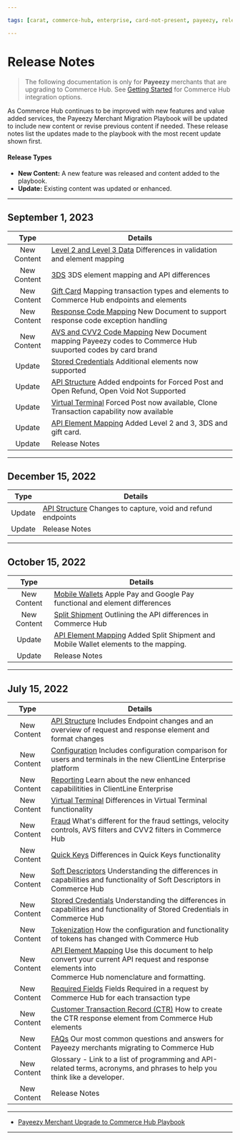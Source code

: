 ```yaml
---

tags: [carat, commerce-hub, enterprise, card-not-present, payeezy, release-notes]

---
```


# Release Notes

<!-- theme: danger -->
>  The following documentation is only for **Payeezy** merchants that are upgrading to Commerce Hub. See [Getting Started](?path=docs/Getting-Started/Getting-Started-General.md) for Commerce Hub integration options.

As Commerce Hub continues to be improved with new features and value added services, the Payeezy Merchant Migration Playbook will be updated to include new content or revise previous content if needed.  These release notes list the updates made to the playbook with the most recent update shown first.

#### Release Types

- **New Content:** A new feature was released and content added to the playbook.
- **Update:** Existing content was updated or enhanced.

---

## September 1, 2023

| Type | Details |  
| :-----: | ----- |
| New Content | [Level 2 and Level 3 Data](?path=docs/Resources/Guides/Payeezy/Payeezy-UpgradetoCH-FeaturesLevel23.md) Differences in validation and element mapping |
| New Content | [3DS](?path=docs/Resources/Guides/Payeezy/Payeezy-UpgradetoCH-AVSCVV2Mapping.md) 3DS element mapping and API differences |
| New Content | [Gift Card](?path=docs/Resources/Guides/Payeezy/Payeezy-UpgradetoCH-AVSCVV2Mapping.md) Mapping transaction types and elements to Commerce Hub endpoints and elements |
| New Content | [Response Code Mapping](?path=docs/Resources/Guides/Payeezy/Payeezy-UpgradetoCH-ResponseCodeMapping.md) New Document to support response code exception handling |
| New Content | [AVS and CVV2 Code Mapping](?path=docs/Resources/Guides/Payeezy/Payeezy-UpgradetoCH-AVSCVV2Mapping.md) New Document mapping Payeezy codes to Commerce Hub suuported codes by card brand |
| Update | [Stored Credentials](?path=docs/Resources/Guides/Payeezy/Payeezy-UpgradetoCH-FeaturesStoredCredentials.md) Additional elements now supported |
| Update | [API Structure](?path=docs/Resources/Guides/Payeezy/Payeezy-UpgradetoCH-CoreAPI.md) Added endpoints for Forced Post and Open Refund, Open Void Not Supported |
| Update | [Virtual Terminal](?path=docs/Resources/Guides/Payeezy/Payeezy-UpgradetoCH-CoreVT.md) Forced Post now available, Clone Transaction capability now available |
| Update | [API Element Mapping](?path=docs/Resources/Guides/Payeezy/Payeezy-UpgradetoCH-TechnicalAPI.md) Added Level 2 and 3, 3DS and gift card. |
| Update | Release Notes |

---

## December 15, 2022

| Type | Details |  
| :-----: | ----- |
| Update | [API Structure](?path=docs/Resources/Guides/Payeezy/Payeezy-UpgradetoCH-CoreAPI.md) Changes to capture, void and refund endpoints |
| Update | Release Notes |

---

## October 15, 2022

| Type | Details |  
| :-----: | ----- |
| New Content | [Mobile Wallets](?path=docs/Resources/Guides/Payeezy/Payeezy-UpgradetoCH-FeaturesMobileWallets.md) Apple Pay and Google Pay functional and element differences |
| New Content | [Split Shipment](?path=docs/Resources/Guides/Payeezy/Payeezy-UpgradetoCH-FeaturesSplitShip.md) Outlining the API differences in Commerce Hub|
| Update | [API Element Mapping](?path=docs/Resources/Guides/Payeezy/Payeezy-UpgradetoCH-TechnicalAPI.md) Added Split Shipment and Mobile Wallet elements to the mapping. |
| Update | Release Notes |

---

## July 15, 2022

| Type | Details |  
| :-----: | ----- |
| New Content | [API Structure](?path=docs/Resources/Guides/Payeezy/Payeezy-UpgradetoCH-CoreAPI.md) Includes Endpoint changes and an overview of request and response element and format changes |
| New Content | [Configuration](?path=docs/Resources/Guides/Payeezy/Payeezy-UpgradetoCH-CoreConfig.md) Includes configuration comparison for users and terminals in the new ClientLine Enterprise platform|
| New Content | [Reporting](?path=docs/Resources/Guides/Payeezy/Payeezy-UpgradetoCH-CoreReporting.md) Learn about the new enhanced capabilitities in ClientLine Enterprise|
| New Content | [Virtual Terminal](?path=docs/Resources/Guides/Payeezy/Payeezy-UpgradetoCH-CoreVT.md) Differences in Virtual Terminal functionality |
| New Content | [Fraud](?path=docs/Resources/Guides/Payeezy/Payeezy-UpgradetoCH-FeaturesFraud.md) What's different for the fraud settings, velocity controls, AVS filters and CVV2 filters in Commerce Hub |
| New Content | [Quick Keys](?path=docs/Resources/Guides/Payeezy/Payeezy-UpgradetoCH-FeaturesQuickKey.md) Differences in Quick Keys functionality |
| New Content | [Soft Descriptors](?path=docs/Resources/Guides/Payeezy/Payeezy-UpgradetoCH-FeaturesSoftD.md) Understanding the differences in capabilities and functionality of Soft Descriptors in Commerce Hub|
| New Content | [Stored Credentials](?path=docs/Resources/Guides/Payeezy/Payeezy-UpgradetoCH-FeaturesStoredCredentials.md) Understanding the differences in capabilities and functionality of Stored Credentials in Commerce Hub |
| New Content | [Tokenization](?path=docs/Resources/Guides/Payeezy/Payeezy-UpgradetoCH-FeaturesTokens.md) How the configuration and functionality of tokens has changed with Commerce Hub|
| New Content | [API Element Mapping](?path=docs/Resources/Guides/Payeezy/Payeezy-UpgradetoCH-TechnicalAPI.md) Use this document to help convert your current API request and response elements into <br> Commerce Hub nomenclature and formatting. |
| New Content | [Required Fields](?path=docs/Resources/Guides/Payeezy/Payeezy-UpgradetoCH-TechnicalRequired.md) Fields Required in a request by Commerce Hub for each transaction type|
| New Content | [Customer Transaction Record (CTR)](?path=docs/Resources/Guides/Payeezy/Payeezy-UpgradetoCH-TechnicalCTR.md) How to create the CTR response element from Commerce Hub elements |
| New Content | [FAQs](?path=docs/Resources/Guides/Payeezy/Payeezy-UpgradetoCH-FAQs.md) Our most common questions and answers for Payeezy merchants migrating to Commerce Hub|
| New Content | Glossary - Link to a list of programming and API-related terms, acronyms, and phrases to help you think like a developer.|
| New Content | Release Notes |


---

- [Payeezy Merchant Upgrade to Commerce Hub Playbook](?path=docs/Resources/Guides/Payeezy/PayeezyUpgradetoCHGuideLandingPage.md)

---
